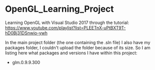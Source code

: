# OpenGL_Learning_Project
Learning OpenGL with Visual Studio 2017 through the tutorial: https://www.youtube.com/playlist?list=PLEETnX-uPtBXT9T-hD0Bj31DSnwio-ywh

In the main project folder (the one containing the .sln file) I also have my packages folder, I couldn't upload the folder because of its size. So I am listing here what packages and versions I have within this project:

  - glm.0.9.9.300

